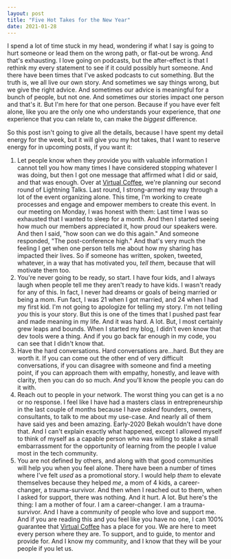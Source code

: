 ```yaml
---
layout: post
title: "Five Hot Takes for the New Year"
date: 2021-01-28
---
```

 
I spend a lot of time stuck in my head, wondering if what I say is going to hurt someone or lead them on the wrong path, or flat-out be wrong. And that's exhausting. I love going on podcasts, but the after-effect is that I rethink my every statement to see if it could possibly hurt someone. And there have been times that I've asked podcasts to cut something. But the truth is, we all live our own story. And sometimes we say things wrong, but we give the right advice. And sometimes our advice is meaningful for a bunch of people, but not one. And sometimes our stories impact one person and that's it. But I'm here for that one person. Because if you have ever felt alone, like you are the only one who understands your experience, that _one_ experience that you can relate to, can make the _biggest_ difference.
 
So this post isn't going to give all the details, because I have spent my detail energy for the week, but it will give you my hot takes, that I want to reserve energy for in upcoming posts, if you want it:
 
1. Let people know when they provide you with valuable information
I cannot tell you how many times I have considered stopping whatever I was doing, but then I got one message that affirmed what I did or said, and that was enough. Over at [Virtual Coffee](http://virtualcoffee.io/), we're planning our second round of Lightning Talks. Last round, I strong-armed my way through a lot of the event organizing alone. This time, I'm working to create processes and engage and empower members to create this event. In our meeting on Monday, I was honest with them: Last time I was so exhausted that I wanted to sleep for a month. And then I started seeing how much our members appreciated it, how proud our speakers were. And then I said, "how soon can we do this again." And someone responded, "The post-conference high." And that's very much the feeling I get when one person tells me about how my sharing has impacted their lives. So if someone has written, spoken, tweeted, whatever, in a way that has motivated you, _tell them_, because that will motivate them too.
2. You're never going to be ready, so start.
I have four kids, and I always laugh when people tell me they aren't ready to have kids. I wasn't ready for any of this. In fact, I never had dreams or goals of being married or being a mom. Fun fact, I was 21 when I got married, and 24 when I had my first kid. I'm not going to apologize for telling my story. I'm not telling _you_ this is your story. But this is one of the times that I pushed past fear and made meaning in my life. And it was hard. A lot. But, I most certainly grew leaps and bounds. When I started my blog, I didn't even know that dev tools were a thing. And if you go back far enough in my code, you can see that I didn't know that.
3. Have the hard conversations.
Hard conversations are...hard. But they are worth it. If you can come out the other end of very difficult conversations, if you can disagree with someone and find a meeting point, if you can approach them with empathy, honestly, and leave with clarity, then you can do so much. _And_ you'll know the people you can do it with.
4. Reach out to people in your network.
The worst thing you can get is a no or no response. I feel like I have had a masters class in entrepreneurship in the last couple of months because I have _asked_ founders, owners, consultants, to talk to me about my use-case. And nearly all of them have said yes and been amazing. Early-2020 Bekah wouldn't have done that. And I can't explain exactly what happened, except I allowed myself to think of myself as a capable person who was willing to stake a small embarrassment for the opportunity of learning from the people I value most in the tech community.
5. You are not defined by others, and along with that good communities will help you when you feel alone.
There have been a number of times where I've felt _used_ as a promotional story. I would help _them_ to elevate themselves because they helped _me_, a mom of 4 kids, a career-changer, a trauma-survivor. And then when I reached out to them, when I asked for support, there was nothing. And it hurt. A lot. But here's the thing: I am a mother of four. I am a career-changer. I am a trauma-survivor. And I have a community of people who love and support me. And if you are reading this and you feel like you have no one, I can 100% guarantee that [Virtual Coffee](https://virtualcoffee.io/) has a place for you. We are here to meet every person where they are. To support, and to guide, to mentor and provide for. And I know my community, and I know that they will be your people if you let us.



